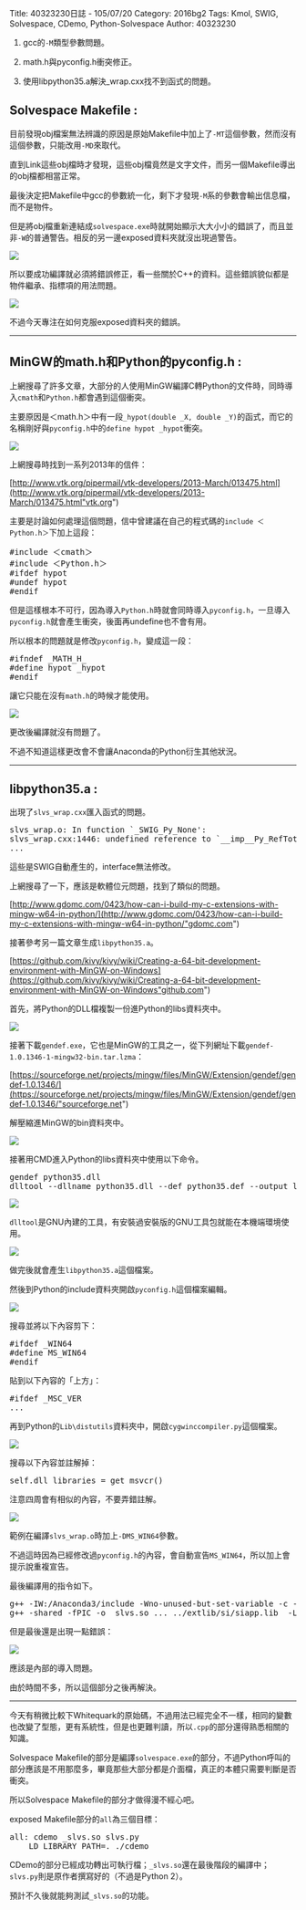 Title: 40323230日誌 - 105/07/20
Category: 2016bg2
Tags: Kmol, SWIG, Solvespace, CDemo, Python-Solvespace
Author: 40323230


1. gcc的`-M`類型參數問題。

2. math.h與pyconfig.h衝突修正。

3. 使用libpython35.a解決_wrap.cxx找不到函式的問題。

<!-- PELICAN_END_SUMMARY -->

<h2>Solvespace Makefile :</h2>

目前發現obj檔案無法辨識的原因是原始Makefile中加上了`-MT`這個參數，然而沒有這個參數，只能改用`-MD`來取代。

直到Link這些obj檔時才發現，這些obj檔竟然是文字文件，而另一個Makefile導出的obj檔都相當正常。

最後決定把Makefile中gcc的參數統一化，剩下才發現`-M`系的參數會輸出信息檔，而不是物件。

但是將obj檔重新連結成`solvespace.exe`時就開始顯示大大小小的錯誤了，而且並非`-W`的普通警告。相反的另一邊exposed資料夾就沒出現過警告。

<img src="http://i.imgur.com/fnQrcS8.jpg" >

所以要成功編譯就必須將錯誤修正，看一些關於C++的資料。這些錯誤貌似都是物件繼承、指標項的用法問題。

<img src="http://i.imgur.com/2dtnGX0.jpg" >

不過今天專注在如何克服exposed資料夾的錯誤。

<hr>

<h2>MinGW的math.h和Python的pyconfig.h :</h2>

上網搜尋了許多文章，大部分的人使用MinGW編譯C轉Python的文件時，同時導入`cmath`和`Python.h`都會遇到這個衝突。

主要原因是＜math.h＞中有一段`_hypot(double _X, double _Y)`的函式，而它的名稱剛好與`pyconfig.h`中的`define hypot _hypot`衝突。

<img src="http://i.imgur.com/xdCKbBE.jpg" >

上網搜尋時找到一系列2013年的信件：

[http://www.vtk.org/pipermail/vtk-developers/2013-March/013475.html](http://www.vtk.org/pipermail/vtk-developers/2013-March/013475.html"vtk.org")

主要是討論如何處理這個問題，信中曾建議在自己的程式碼的`include ＜Python.h＞`下加上這段：

<pre class="brush: c">
#include ＜cmath＞
#include ＜Python.h＞
#ifdef hypot
#undef hypot
#endif
</pre>

但是這樣根本不可行，因為導入`Python.h`時就會同時導入`pyconfig.h`，一旦導入`pyconfig.h`就會產生衝突，後面再undefine也不會有用。

所以根本的問題就是修改`pyconfig.h`，變成這一段：

<pre class="brush: c">
#ifndef _MATH_H_
#define hypot _hypot
#endif
</pre>

讓它只能在沒有`math.h`的時候才能使用。

<img src="http://i.imgur.com/4OWuZG1.jpg" >

更改後編譯就沒有問題了。

不過不知道這樣更改會不會讓Anaconda的Python衍生其他狀況。

<hr>

<h2>libpython35.a :</h2>

出現了`slvs_wrap.cxx`匯入函式的問題。

<pre class="brush: c">
slvs_wrap.o: In function `_SWIG_Py_None':
slvs_wrap.cxx:1446: undefined reference to `__imp__Py_RefTotal'
...
</pre>

這些是SWIG自動產生的，interface無法修改。

上網搜尋了一下，應該是軟體位元問題，找到了類似的問題。

[http://www.gdomc.com/0423/how-can-i-build-my-c-extensions-with-mingw-w64-in-python/](http://www.gdomc.com/0423/how-can-i-build-my-c-extensions-with-mingw-w64-in-python/"gdomc.com")

接著參考另一篇文章生成`libpython35.a`。

[https://github.com/kivy/kivy/wiki/Creating-a-64-bit-development-environment-with-MinGW-on-Windows](https://github.com/kivy/kivy/wiki/Creating-a-64-bit-development-environment-with-MinGW-on-Windows"github.com")

首先，將Python的DLL檔複製一份進Python的libs資料夾中。

<img src="http://i.imgur.com/6CGP2VW.jpg" >

接著下載`gendef.exe`，它也是MinGW的工具之一，從下列網址下載`gendef-1.0.1346-1-mingw32-bin.tar.lzma`：

[https://sourceforge.net/projects/mingw/files/MinGW/Extension/gendef/gendef-1.0.1346/](https://sourceforge.net/projects/mingw/files/MinGW/Extension/gendef/gendef-1.0.1346/"sourceforge.net")

解壓縮進MinGW的bin資料夾中。

<img src="http://i.imgur.com/CsH45V5.jpg" >

接著用CMD進入Python的libs資料夾中使用以下命令。

<pre class="brush: c">
gendef python35.dll
dlltool --dllname python35.dll --def python35.def --output libpython35.a
</pre>

<img src="http://i.imgur.com/nMybQmX.jpg" >

`dlltool`是GNU內建的工具，有安裝過安裝版的GNU工具包就能在本機端環境使用。

<img src="http://i.imgur.com/wAdo8A1.jpg" >

做完後就會產生`libpython35.a`這個檔案。

然後到Python的include資料夾開啟`pyconfig.h`這個檔案編輯。

<img src="http://i.imgur.com/oSfNLI9.jpg" >

搜尋並將以下內容剪下：

<pre class="brush: c">
#ifdef _WIN64
#define MS_WIN64
#endif
</pre>

貼到以下內容的「上方」：

<pre class="brush: c">
#ifdef _MSC_VER
...
</pre>

再到Python的`Lib\distutils`資料夾中，開啟`cygwinccompiler.py`這個檔案。

<img src="http://i.imgur.com/XwvABHb.jpg" >

搜尋以下內容並註解掉：

<pre class="brush: c">
self.dll_libraries = get_msvcr()
</pre>

注意四周會有相似的內容，不要弄錯註解。

<img src="http://i.imgur.com/xfY1FU0.jpg" >

範例在編譯`slvs_wrap.o`時加上`-DMS_WIN64`參數。

不過這時因為已經修改過`pyconfig.h`的內容，會自動宣告`MS_WIN64`，所以加上會提示說重複宣告。

最後編譯用的指令如下。

<pre class="brush: c">
g++ -IW:/Anaconda3/include -Wno-unused-but-set-variable -c -o ../obj/slvs_wrap.o slvs_wrap.cxx
g++ -shared -fPIC -o _slvs.so ... ../extlib/si/siapp.lib  -LW:/Anaconda3/libs -lPython35
</pre>

但是最後還是出現一點錯誤：

<img src="http://i.imgur.com/Ie05RYb.jpg" >

應該是內部的導入問題。

由於時間不多，所以這個部分之後再解決。

<hr>

今天有稍微比較下Whitequark的原始碼，不過用法已經完全不一樣，相同的變數也改變了型態，更有系統性，但是也更難判讀，所以`.cpp`的部分還得熟悉相關的知識。

Solvespace Makefile的部分是編譯`solvespace.exe`的部分，不過Python呼叫的部分應該是不用那麼多，畢竟那些大部分都是介面檔，真正的本體只需要判斷是否衝突。

所以Solvespace Makefile的部分才做得漫不經心吧。

exposed Makefile部分的`all`為三個目標：

<pre class="brush: c">
all: cdemo _slvs.so slvs.py
	LD_LIBRARY_PATH=. ./cdemo
</pre>

CDemo的部分已經成功轉出可執行檔；`_slvs.so`還在最後階段的編譯中；`slvs.py`則是原作者撰寫好的（不過是Python 2）。

 預計不久後就能夠測試`_slvs.so`的功能。